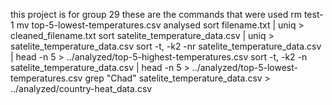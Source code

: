 this project is for group 29 these are the commands that were used 
rm test-1 
mv top-5-lowest-temperatures.csv analysed
sort filename.txt | uniq > cleaned_filename.txt
sort satelite_temperature_data.csv | uniq > satelite_temperature_data.csv
sort -t, -k2 -nr satelite_temperature_data.csv | head -n 5 > ../analyzed/top-5-highest-temperatures.csv
sort -t, -k2 -n satelite_temperature_data.csv | head -n 5 > ../analyzed/top-5-lowest-temperatures.csv
grep "Chad" satelite_temperature_data.csv > ../analyzed/country-heat_data.csv
